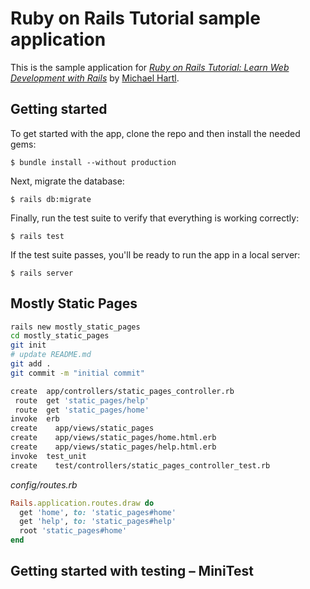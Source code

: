 # Ruby on Rails Tutorial sample application

This is the sample application for
[*Ruby on Rails Tutorial:
Learn Web Development with Rails*](http://www.railstutorial.org/)
by [Michael Hartl](http://www.michaelhartl.com/).

## Getting started

To get started with the app, clone the repo and then install the needed gems:

```
$ bundle install --without production
```

Next, migrate the database:

```
$ rails db:migrate
```

Finally, run the test suite to verify that everything is working correctly:

```
$ rails test
```

If the test suite passes, you'll be ready to run the app in a local server:

```
$ rails server
```

## Mostly Static Pages

```sh
rails new mostly_static_pages
cd mostly_static_pages
git init
# update README.md
git add .
git commit -m "initial commit"
```

```sh
create  app/controllers/static_pages_controller.rb
 route  get 'static_pages/help'
 route  get 'static_pages/home'
invoke  erb
create    app/views/static_pages
create    app/views/static_pages/home.html.erb
create    app/views/static_pages/help.html.erb
invoke  test_unit
create    test/controllers/static_pages_controller_test.rb
```

_config/routes.rb_
```ruby
Rails.application.routes.draw do
  get 'home', to: 'static_pages#home'
  get 'help', to: 'static_pages#help'
  root 'static_pages#home'
end
```

## Getting started with testing – MiniTest

```ruby

```

